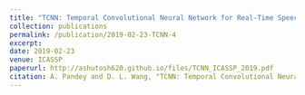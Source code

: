 ```yaml
---
title: "TCNN: Temporal Convolutional Neural Network for Real-Time Speech Enhancement in the Time Domain"
collection: publications
permalink: /publication/2019-02-23-TCNN-4
excerpt: 
date: 2019-02-23
venue: ICASSP
paperurl: http://ashutosh620.github.io/files/TCNN_ICASSP_2019.pdf
citation: A. Pandey and D. L. Wang, "TCNN: Temporal Convolutional Neural Network for Real-time Speech Enhancement in the Time Domain," in <i>proceedings of ICASSP</i>, 2019, pp. 6875-6879.
---
```


